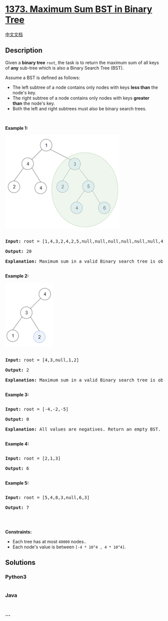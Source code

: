 # [1373. Maximum Sum BST in Binary Tree](https://leetcode.com/problems/maximum-sum-bst-in-binary-tree)

[中文文档](/solution/1300-1399/1373.Maximum%20Sum%20BST%20in%20Binary%20Tree/README.md)

## Description
<p>Given a <strong>binary tree</strong> <code>root</code>, the task is to return the maximum sum of all keys of <strong>any</strong>&nbsp;sub-tree which is also a Binary Search Tree (BST).</p>



<p>Assume a BST is defined as follows:</p>



<ul>
	<li>The left subtree of a node contains only nodes with keys&nbsp;<strong>less than</strong>&nbsp;the node&#39;s key.</li>
	<li>The right subtree of a node contains only nodes with keys&nbsp;<strong>greater than</strong>&nbsp;the node&#39;s key.</li>
	<li>Both the left and right subtrees must also be binary search trees.</li>
</ul>



<p>&nbsp;</p>

<p><strong>Example 1:</strong></p>


![](./images/sample_1_1709.png)


<pre>

<strong>Input:</strong> root = [1,4,3,2,4,2,5,null,null,null,null,null,null,4,6]

<strong>Output:</strong> 20

<strong>Explanation:</strong> Maximum sum in a valid Binary search tree is obtained in root node with key equal to 3.

</pre>



<p><strong>Example 2:</strong></p>


![](./images/sample_2_1709.png)

<pre>

<strong>Input:</strong> root = [4,3,null,1,2]

<strong>Output:</strong> 2

<strong>Explanation:</strong> Maximum sum in a valid Binary search tree is obtained in a single root node with key equal to 2.

</pre>



<p><strong>Example 3:</strong></p>



<pre>

<strong>Input:</strong> root = [-4,-2,-5]

<strong>Output:</strong> 0

<strong>Explanation:</strong> All values are negatives. Return an empty BST.

</pre>



<p><strong>Example 4:</strong></p>



<pre>

<strong>Input:</strong> root = [2,1,3]

<strong>Output:</strong> 6

</pre>



<p><strong>Example 5:</strong></p>



<pre>

<strong>Input:</strong> root = [5,4,8,3,null,6,3]

<strong>Output:</strong> 7

</pre>



<p>&nbsp;</p>

<p><strong>Constraints:</strong></p>



<ul>
	<li>Each tree has at most <code>40000</code> nodes..</li>
	<li>Each node&#39;s value is between <code>[-4 * 10^4&nbsp;, 4 * 10^4]</code>.</li>
</ul>


## Solutions


<!-- tabs:start -->

### **Python3**

```python

```

### **Java**

```java

```

### **...**
```

```

<!-- tabs:end -->